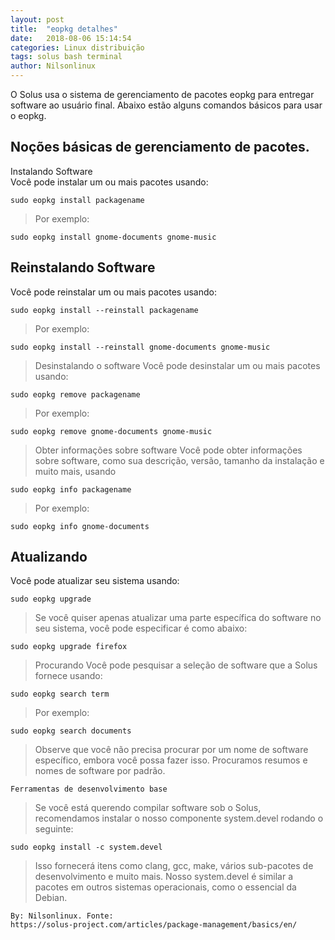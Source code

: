 ```yaml
---
layout: post
title:  "eopkg detalhes"
date:   2018-08-06 15:14:54
categories: Linux distribuição
tags: solus bash terminal
author: Nilsonlinux
---
```


O Solus usa o sistema de gerenciamento de pacotes eopkg para entregar software ao usuário final. 
Abaixo estão alguns comandos básicos para usar o eopkg.

## Noções básicas de gerenciamento de pacotes.

Instalando Software  
Você pode instalar um ou mais pacotes usando:





```
sudo eopkg install packagename
```
> Por exemplo:
```
sudo eopkg install gnome-documents gnome-music
```

##  Reinstalando Software
Você pode reinstalar um ou mais pacotes usando:
```
sudo eopkg install --reinstall packagename
```
> Por exemplo:
```
sudo eopkg install --reinstall gnome-documents gnome-music
```
> Desinstalando o software
Você pode desinstalar um ou mais pacotes usando:
```
sudo eopkg remove packagename
```
> Por exemplo:
```
sudo eopkg remove gnome-documents gnome-music
```
> Obter informações sobre software
Você pode obter informações sobre software, como sua descrição, versão, tamanho da instalação e muito mais, usando
```
sudo eopkg info packagename
```
> Por exemplo:
```
sudo eopkg info gnome-documents
```
##  Atualizando
Você pode atualizar seu sistema usando:
```
sudo eopkg upgrade
```
> Se você quiser apenas atualizar uma parte específica do software no seu sistema, você pode especificar é como abaixo:
```
sudo eopkg upgrade firefox
```
> Procurando
Você pode pesquisar a seleção de software que a Solus fornece usando:
```
sudo eopkg search term
```
> Por exemplo:
```
sudo eopkg search documents
```
> Observe que você não precisa procurar por um nome de software específico, embora você possa fazer isso. Procuramos resumos e nomes de software por padrão.
```
Ferramentas de desenvolvimento base
```
> Se você está querendo compilar software sob o Solus, recomendamos instalar o nosso componente system.devel rodando o seguinte:
```
sudo eopkg install -c system.devel
```
> Isso fornecerá itens como clang, gcc, make, vários sub-pacotes de desenvolvimento e muito mais. Nosso system.devel é similar a pacotes em outros sistemas operacionais, como o essencial da Debian.
```
By: Nilsonlinux. Fonte:  
https://solus-project.com/articles/package-management/basics/en/
